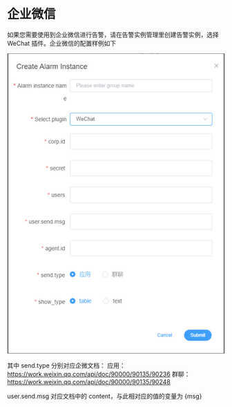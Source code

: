 # 企业微信

如果您需要使用到企业微信进行告警，请在告警实例管理里创建告警实例，选择 WeChat 插件。企业微信的配置样例如下

![enterprise-wechat-plugin](/img/alert/enterprise-wechat-plugin.png)

其中 send.type 分别对应企微文档：
应用：https://work.weixin.qq.com/api/doc/90000/90135/90236
群聊：https://work.weixin.qq.com/api/doc/90000/90135/90248

user.send.msg 对应文档中的 content，与此相对应的值的变量为 {msg}